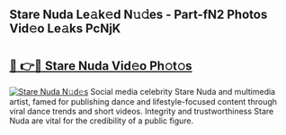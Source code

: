 ## Stare Nuda Le𝚊k𝚎d N𝚞𝚍es - Part-fN2 Photos Vid𝚎o Le𝚊ks PcNjK

# <h2><a href="http://fbg0rmo.evod.top/?m=Stare+Nuda">🔗 👉🔴 Stare Nuda Vid𝚎o Ph𝚘t𝚘s</a></h2>

[![Stare Nuda N𝚞d𝚎s](https://i.imgur.com/8V9OHl7.gif)](http://fbg0rmo.evod.top/?m=Stare+Nuda)
Social media celebrity Stare Nuda and multimedia artist, famed for publishing dance and lifestyle-focused content through viral dance trends and short videos. Integrity and trustworthiness Stare Nuda are vital for the credibility of a public figure. 
